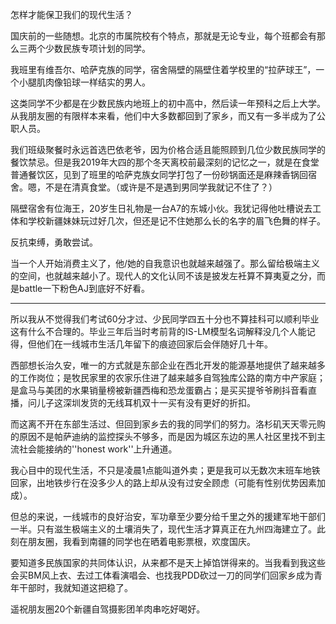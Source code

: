 怎样才能保卫我们的现代生活？

国庆前的一些随想。北京的市属院校有个特点，那就是无论专业，每个班都会有那么三两个少数民族专项计划的同学。

我班里有维吾尔、哈萨克族的同学，宿舍隔壁的隔壁住着学校里的“拉萨球王”，一个小腿肌肉像铅球一样结实的男人。

这类同学不少都是在少数民族内地班上的初中高中，然后读一年预科之后上大学。从我朋友圈的有限样本来看，他们中大多数都回到了家乡，而又有一多半成为了公职人员。

我们班级聚餐时永远首选巴依老爷，因为价格合适且能照顾到几位少数民族同学的餐饮禁忌。但是我2019年大四的那个冬天离校前最深刻的记忆之一，就是在食堂普通餐饮区，见到了班里的哈萨克族女同学打包了一份砂锅面还是麻辣香锅回宿舍。嗯，不是在清真食堂。（或许是不是遇到男同学我就记不住了？）

隔壁宿舍有位海王，20岁生日礼物是一台A7的东城小伙。我犹记得他吐槽说去工体和学校新疆妹妹玩过好几次，但还是记不住她那么长的名字的眉飞色舞的样子。

反抗束缚，勇敢尝试。

当一个人开始消费主义了，他/她的自我意识也就越来越强了。那么留给极端主义的空间，也就越来越小了。现代人的文化认同不该是披发左衽算不算夷夏之分，而是battle一下粉色AJ到底好不好看。

-----------------------

所以我从不觉得我们考试60分才过、少民同学四五十分也不算挂科可以顺利毕业这有什么不合理的。毕业三年后当时考前背的IS-LM模型名词解释没几个人能记得，但他们在一线城市生活几年留下的痕迹回家后会伴随好几十年。

西部想长治久安，唯一的方式就是东部企业在西北开发的能源基地提供了越来越多的工作岗位；是牧民家里的农家乐住进了越来越多自驾独库公路的南方中产家庭；是盒马与美团的水果销量榜被新疆西梅和恐龙蛋霸占；是买买提爷爷刷抖音看直播，问儿子这深圳发货的无线耳机双十一买有没有更好的折扣。

而这离不开在东部生活过、但回到家乡去的我的同学们的努力。洛杉矶天天零元购的原因不是帕萨迪纳的监控探头不够多，而是因为城区东边的黑人社区里找不到主流社会能接纳的''honest work''上升通道。

我心目中的现代生活，不只是凌晨1点能叫道外卖；更是我可以无数次末班车地铁回家，出地铁步行在没多少人的路上却从没有过安全顾虑（可能有性别优势因素加成）。

但总的来说，一线城市的良好治安，军功章至少要分给千里之外的援建军地干部们一半。只有滋生极端主义的土壤消失了，现代生活才算真正在九州四海建立了。此刻在朋友圈，我看到南疆的同学也在晒着电影票根，欢度国庆。

要知道多民族国家的共同体认识，从来都不是天上掉馅饼得来的。当我看到我这些会买BM风上衣、去过工体看演唱会、也找我PDD砍过一刀的同学们回家乡成为青年干部时，我就知道这把稳了。

遥祝朋友圈20个新疆自驾摄影团羊肉串吃好喝好。